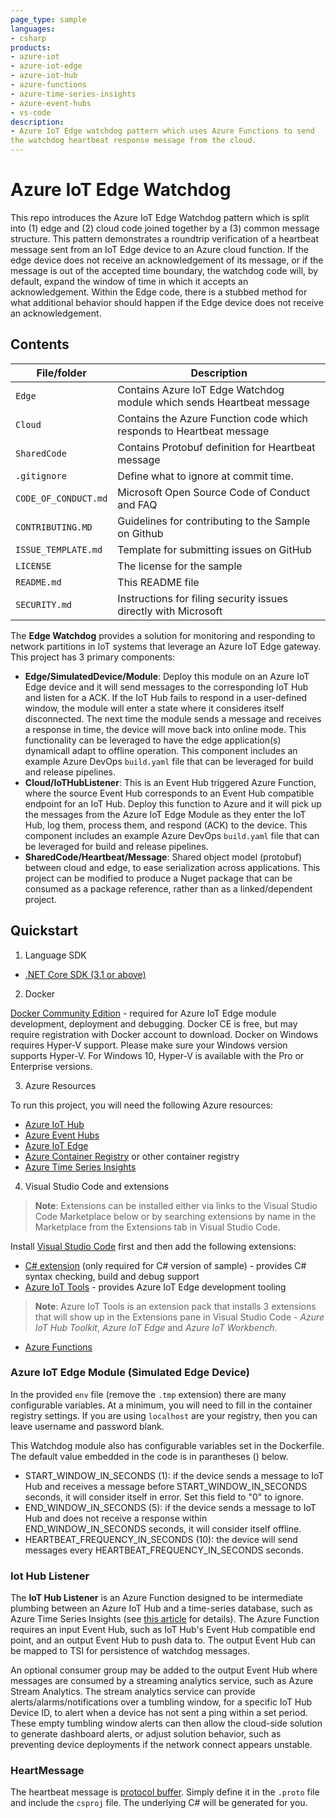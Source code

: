 ```yaml
---
page_type: sample
languages:
- csharp
products:
- azure-iot
- azure-iot-edge
- azure-iot-hub
- azure-functions
- azure-time-series-insights
- azure-event-hubs
- vs-code
description:
- Azure IoT Edge watchdog pattern which uses Azure Functions to send
the watchdog heartbeat response message from the cloud.
---
```


# Azure IoT Edge Watchdog

This repo introduces the Azure IoT Edge Watchdog pattern which is split into (1) edge and (2) cloud code joined together
by a (3) common message structure.  This pattern demonstrates a roundtrip verification of a heartbeat message sent from
an IoT Edge device to an Azure cloud function.  If the edge device does not receive an acknowledgement of its message,
or if the message is out of the accepted time boundary, the watchdog code will, by default, expand the window of time 
in which it accepts an acknowledgement.  Within the Edge code, there is a stubbed method for what additional behavior 
should happen if the Edge device does not receive an acknowledgement.

## Contents

| File/folder | Description |
|-|-|
| `Edge` | Contains Azure IoT Edge Watchdog module which sends Heartbeat message |
| `Cloud` | Contains the Azure Function code which responds to Heartbeat message |
| `SharedCode` | Contains Protobuf definition for Heartbeat message |
| `.gitignore`      | Define what to ignore at commit time. |
| `CODE_OF_CONDUCT.md` | Microsoft Open Source Code of Conduct and FAQ |
| `CONTRIBUTING.MD` | Guidelines for contributing to the Sample on Github |
| `ISSUE_TEMPLATE.md`  | Template for submitting issues on GitHub |
| `LICENSE`         | The license for the sample |
| `README.md`       | This README file |
| `SECURITY.md`     | Instructions for filing security issues directly with Microsoft |

The **Edge Watchdog** provides a solution for monitoring and responding to network partitions in IoT systems that leverage
an Azure IoT Edge gateway.  This project has 3 primary components:
- **Edge/SimulatedDevice/Module**: Deploy this module on an Azure IoT Edge device and it will send messages to the corresponding
IoT Hub and listen for a ACK.  If the IoT Hub fails to respond in a user-defined window, the module will enter a state
where it consideres itself disconnected.  The next time the module sends a message and receives a response in time, the
device will move back into online mode. This functionality can be leveraged to have the edge application(s) dynamicall
adapt to offline operation. This component includes an example Azure DevOps `build.yaml` file that can be leveraged for
build and release pipelines. 
- **Cloud/IoTHubListener**: This is an Event Hub triggered Azure Function, where the source Event Hub corresponds to an
Event Hub compatible endpoint for an IoT Hub. Deploy this function to Azure and it will pick up the messages from the
Azure IoT Edge Module as they enter the IoT Hub, log them, process them, and respond (ACK) to the device.  This component
includes an example Azure DevOps `build.yaml` file that can be leveraged for build and release pipelines.
- **SharedCode/Heartbeat/Message**: Shared object model (protobuf) between cloud and edge, to ease serialization across
applications. This project can be modified to produce a Nuget package that can be consumed as a package reference,
rather than as a linked/dependent project. 

## Quickstart

1. Language SDK

- [.NET Core SDK (3.1 or above)](https://www.microsoft.com/net/download)

2. Docker

[Docker Community Edition](https://docs.docker.com/install/) - required for Azure IoT Edge module development, deployment and debugging. Docker CE is free, but may require registration with Docker account to download.  Docker on Windows requires Hyper-V support.  Please make sure your Windows version supports Hyper-V.  For Windows 10, Hyper-V is available with the Pro or Enterprise versions.

3. Azure Resources

To run this project, you will need the following Azure resources:
- [Azure IoT Hub](https://azure.microsoft.com/en-us/services/iot-hub/)
- [Azure Event Hubs](https://azure.microsoft.com/en-us/services/event-hubs/)
- [Azure IoT Edge](https://azure.microsoft.com/en-us/services/iot-edge/)
- [Azure Container Registry](https://azure.microsoft.com/en-us/services/container-registry/) or other container registry
- [Azure Time Series Insights](https://azure.microsoft.com/en-us/services/time-series-insights/)

4. Visual Studio Code and extensions
    
> **Note**: Extensions can be installed either via links to the Visual Studio Code Marketplace below or by searching extensions by name in the Marketplace from the Extensions tab in Visual Studio Code.

Install [Visual Studio Code](https://code.visualstudio.com/) first and then add the following extensions:

- [C# extension](https://marketplace.visualstudio.com/items?itemName=ms-vscode.csharp) (only required for C# version of sample) - provides C# syntax checking, build and debug support
- [Azure IoT Tools](https://marketplace.visualstudio.com/items?itemName=vsciot-vscode.azure-iot-tools) - provides Azure IoT Edge development tooling

> **Note**: Azure IoT Tools is an extension pack that installs 3 extensions that will show up in the Extensions pane in Visual Studio Code - *Azure IoT Hub Toolkit*, *Azure IoT Edge* and *Azure IoT Workbench*.

- [Azure Functions](https://marketplace.visualstudio.com/items?itemName=ms-azuretools.vscode-azurefunctions)

### Azure IoT Edge Module (Simulated Edge Device)

In the provided `env` file (remove the `.tmp` extension) there are many configurable
variables.  At a minimum, you will need to fill in the container registry settings.
If you are using `localhost` are your registry, then you can leave username and
password blank.

This Watchdog module also has configurable variables set in the Dockerfile.
The default value embedded in the code is in parantheses () below.
- START_WINDOW_IN_SECONDS (1): if the device sends a message to IoT Hub and receives a message before START_WINDOW_IN_SECONDS
seconds, it will consider itself in error.  Set this field to "0" to ignore.
- END_WINDOW_IN_SECONDS (5): if the device sends a message to IoT Hub and does not receive a response within
END_WINDOW_IN_SECONDS seconds, it will consider itself offline.
- HEARTBEAT_FREQUENCY_IN_SECONDS (10): the device will send messages every HEARTBEAT_FREQUENCY_IN_SECONDS seconds.



### Iot Hub Listener

The **IoT Hub Listener** is an Azure Function designed to be intermediate plumbing between an Azure IoT Hub and a
time-series database, such as Azure Time Series Insights (see
[this article](https://docs.microsoft.com/en-us/azure/time-series-insights/time-series-insights-how-to-add-an-event-source-eventhub)
for details). The Azure Function requires an input Event Hub, such as IoT Hub's Event Hub compatible end point, and an
output Event Hub to push data to. The output Event Hub can be mapped to TSI for persistence of watchdog messages. 

An optional consumer group may be added to the output Event Hub where messages are consumed by a streaming
analytics service, such as Azure Stream Analytics. The stream analytics service can provide alerts/alarms/notifications
over a tumbling window, for a specific IoT Hub Device ID, to alert when a device has not sent a ping within a set period.
These empty tumbling window alerts can then allow the cloud-side solution to generate dashboard alerts, or adjust
solution behavior, such as preventing device deployments if the network connect appears unstable.  

### HeartMessage

The heartbeat message is [protocol buffer](https://developers.google.com/protocol-buffers/).  Simply define it in the `.proto` 
file and include the `csproj` file.  The underlying C# will be generated for you.